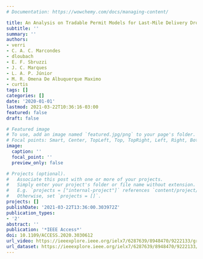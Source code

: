 ```yaml
---
# Documentation: https://wowchemy.com/docs/managing-content/

title: An Analysis on Tradable Permit Models for Last-Mile Delivery Drones
subtitle: ''
summary: ''
authors:
- verri
- C. A. C. Marcondes
- dloubach
- E. F. Sbruzzi
- J. C. Marques
- L. A. P. Júnior
- M. R. Omena De Albuquerque Maximo
- curtis
tags: []
categories: []
date: '2020-01-01'
lastmod: 2021-03-22T10:36:16-03:00
featured: false
draft: false

# Featured image
# To use, add an image named `featured.jpg/png` to your page's folder.
# Focal points: Smart, Center, TopLeft, Top, TopRight, Left, Right, BottomLeft, Bottom, BottomRight.
image:
  caption: ''
  focal_point: ''
  preview_only: false

# Projects (optional).
#   Associate this post with one or more of your projects.
#   Simply enter your project's folder or file name without extension.
#   E.g. `projects = ["internal-project"]` references `content/project/deep-learning/index.md`.
#   Otherwise, set `projects = []`.
projects: []
publishDate: '2021-03-22T13:36:00.303972Z'
publication_types:
- '2'
abstract: ''
publication: '*IEEE Access*'
doi: 10.1109/ACCESS.2020.3030612
url_video: https://ieeexplore.ieee.org/ielx7/6287639/8948470/9222133/graphical_abstract/access-gavideo-3030612.mp4
url_dataset: https://ieeexplore.ieee.org/ielx7/6287639/8948470/9222133/access-3030612-mm.zip?arnumber=9222133
---
```

